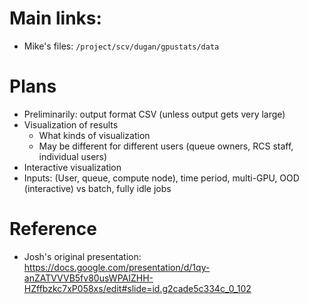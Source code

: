 # Main links:
- Mike's files: `/project/scv/dugan/gpustats/data`

# Plans
* Preliminarily: output format CSV (unless output gets very large)
* Visualization of results
  * What kinds of visualization
  * May be different for different users (queue owners, RCS staff, individual users)
* Interactive visualization
* Inputs: (User, queue, compute node), time period, multi-GPU, OOD (interactive) vs batch, fully idle jobs

# Reference
- Josh's original presentation: https://docs.google.com/presentation/d/1qy-anZATVVVB5fv80usWPAIZHH-HZffbzkc7xP058xs/edit#slide=id.g2cade5c334c_0_102
